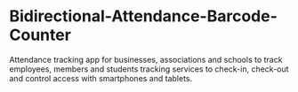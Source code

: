 # Bidirectional-Attendance-Barcode-Counter
Attendance tracking app for businesses, associations and schools to track employees, members and students tracking services to check-in, check-out and control access with smartphones and tablets.
